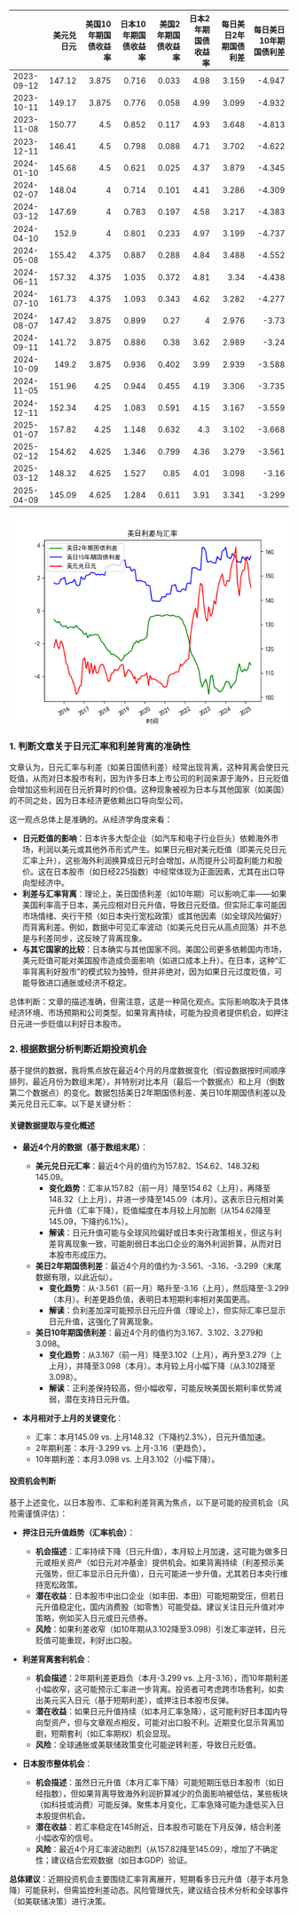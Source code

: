 |            |   美元兑日元 |   美国10年期国债收益率 |   日本10年期国债收益率 |   美国2年期国债收益率 |   日本2年期国债收益率 |   每日美日2年期国债利差 |   每日美日10年期国债利差 |
|:-----------|-------------:|-----------------------:|-----------------------:|----------------------:|----------------------:|------------------------:|-------------------------:|
| 2023-09-12 |       147.12 |                  3.875 |                  0.716 |                 0.033 |                  4.98 |                   3.159 |                   -4.947 |
| 2023-10-11 |       149.17 |                  3.875 |                  0.776 |                 0.058 |                  4.99 |                   3.099 |                   -4.932 |
| 2023-11-08 |       150.77 |                  4.5   |                  0.852 |                 0.117 |                  4.93 |                   3.648 |                   -4.813 |
| 2023-12-11 |       146.41 |                  4.5   |                  0.798 |                 0.088 |                  4.71 |                   3.702 |                   -4.622 |
| 2024-01-10 |       145.68 |                  4.5   |                  0.621 |                 0.025 |                  4.37 |                   3.879 |                   -4.345 |
| 2024-02-07 |       148.04 |                  4     |                  0.714 |                 0.101 |                  4.41 |                   3.286 |                   -4.309 |
| 2024-03-12 |       147.69 |                  4     |                  0.783 |                 0.197 |                  4.58 |                   3.217 |                   -4.383 |
| 2024-04-10 |       152.9  |                  4     |                  0.801 |                 0.233 |                  4.97 |                   3.199 |                   -4.737 |
| 2024-05-08 |       155.42 |                  4.375 |                  0.887 |                 0.288 |                  4.84 |                   3.488 |                   -4.552 |
| 2024-06-11 |       157.32 |                  4.375 |                  1.035 |                 0.372 |                  4.81 |                   3.34  |                   -4.438 |
| 2024-07-10 |       161.73 |                  4.375 |                  1.093 |                 0.343 |                  4.62 |                   3.282 |                   -4.277 |
| 2024-08-07 |       147.42 |                  3.875 |                  0.899 |                 0.27  |                  4    |                   2.976 |                   -3.73  |
| 2024-09-11 |       141.72 |                  3.875 |                  0.886 |                 0.38  |                  3.62 |                   2.989 |                   -3.24  |
| 2024-10-09 |       149.2  |                  3.875 |                  0.936 |                 0.402 |                  3.99 |                   2.939 |                   -3.588 |
| 2024-11-05 |       151.96 |                  4.25  |                  0.944 |                 0.455 |                  4.19 |                   3.306 |                   -3.735 |
| 2024-12-11 |       152.34 |                  4.25  |                  1.083 |                 0.591 |                  4.15 |                   3.167 |                   -3.559 |
| 2025-01-07 |       157.82 |                  4.25  |                  1.148 |                 0.632 |                  4.3  |                   3.102 |                   -3.668 |
| 2025-02-12 |       154.62 |                  4.625 |                  1.346 |                 0.799 |                  4.36 |                   3.279 |                   -3.561 |
| 2025-03-12 |       148.32 |                  4.625 |                  1.527 |                 0.85  |                  4.01 |                   3.098 |                   -3.16  |
| 2025-04-09 |       145.09 |                  4.625 |                  1.284 |                 0.611 |                  3.91 |                   3.341 |                   -3.299 |

![图](us_japan_interest.png)

### 1. 判断文章关于日元汇率和利差背离的准确性

文章认为，日元汇率与利差（如美日国债利差）经常出现背离，这种背离会使日元贬值，从而对日本股市有利，因为许多日本上市公司的利润来源于海外，日元贬值会增加这些利润在日元折算时的价值。这种现象被视为日本与其他国家（如美国）的不同之处，因为日本经济更依赖出口导向型公司。

这一观点总体上是准确的。从经济学角度来看：
- **日元贬值的影响**：日本许多大型企业（如汽车和电子行业巨头）依赖海外市场，利润以美元或其他外币形式产生。如果日元相对美元贬值（即美元兑日元汇率上升），这些海外利润换算成日元时会增加，从而提升公司盈利能力和股价。这在日本股市（如日经225指数）中经常体现为正面因素，尤其在出口导向型经济中。
- **利差与汇率背离**：理论上，美日国债利差（如10年期）可以影响汇率——如果美国利率高于日本，美元应相对日元升值，导致日元贬值。但实际汇率可能因市场情绪、央行干预（如日本央行宽松政策）或其他因素（如全球风险偏好）而背离利差。例如，数据中可见汇率波动（如美元兑日元从高点回落）并不总是与利差同步，这反映了背离现象。
- **与其它国家的比较**：日本确实与其他国家不同。美国公司更多依赖国内市场，美元贬值可能对美国股市造成负面影响（如进口成本上升）。在日本，这种“汇率背离利好股市”的模式较为独特，但并非绝对，因为如果日元过度贬值，可能导致进口通胀或经济不稳定。

总体判断：文章的描述准确，但需注意，这是一种简化观点。实际影响取决于具体经济环境、市场预期和公司类型。如果背离持续，可能为投资者提供机会，如押注日元进一步贬值以利好日本股市。

### 2. 根据数据分析判断近期投资机会

基于提供的数据，我将焦点放在最近4个月的月度数据变化（假设数据按时间顺序排列，最近月份为数组末尾），并特别对比本月（最后一个数据点）和上月（倒数第二个数据点）的变化。数据包括美日2年期国债利差、美日10年期国债利差以及美元兑日元汇率。以下是关键分析：

#### 关键数据提取与变化概述
- **最近4个月的数据（基于数组末尾）**：
  - **美元兑日元汇率**：最近4个月的值约为157.82、154.62、148.32和145.09。
    - **变化趋势**：汇率从157.82（前一月）降至154.62（上月），再降至148.32（上上月），并进一步降至145.09（本月）。这表示日元相对美元升值（汇率下降），贬值幅度在本月较上月加剧（从154.62降至145.09，下降约6.1%）。
    - **解读**：日元升值可能与全球风险偏好或日本央行政策相关，但这与利差背离现象一致，可能削弱日本出口企业的海外利润折算，从而对日本股市形成压力。
  - **美日2年期国债利差**：最近4个月的值约为-3.561、-3.16、-3.299（末尾数据有限，以此近似）。
    - **变化趋势**：从-3.561（前一月）略升至-3.16（上月），然后降至-3.299（本月）。利差更趋负值，表明日本短期利率相对美国更高。
    - **解读**：负利差加深可能预示日元应升值（理论上），但实际汇率已显示日元升值，这强化了背离现象。
  - **美日10年期国债利差**：最近4个月的值约为3.167、3.102、3.279和3.098。
    - **变化趋势**：从3.167（前一月）降至3.102（上月），再升至3.279（上上月），并降至3.098（本月）。本月较上月小幅下降（从3.102降至3.098）。
    - **解读**：正利差保持较高，但小幅收窄，可能反映美国长期利率优势减弱，潜在支持日元升值。

- **本月相对于上月的关键变化**：
  - 汇率：本月145.09 vs. 上月148.32（下降约2.3%），日元升值加速。
  - 2年期利差：本月-3.299 vs. 上月-3.16（更趋负）。
  - 10年期利差：本月3.098 vs. 上月3.102（小幅下降）。

#### 投资机会判断
基于上述变化，以日本股市、汇率和利差背离为焦点，以下是可能的投资机会（风险需谨慎评估）：
- **押注日元升值趋势（汇率机会）**：
  - **机会描述**：汇率持续下降（日元升值），本月较上月加速，这可能为做多日元或相关资产（如日元对冲基金）提供机会。如果背离持续（利差预示美元强势，但汇率显示日元升值），日元可能进一步升值，尤其若日本央行维持宽松政策。
  - **潜在收益**：日本股市中出口企业（如丰田、本田）可能短期受压，但若日元升值稳定化，国内消费股（如零售）可能受益。建议关注日元升值对冲策略，例如买入日元或日元债券。
  - **风险**：如果利差收窄（如10年期从3.102降至3.098）引发汇率逆转，日元贬值可能重现，利好出口股。

- **利差背离套利机会**：
  - **机会描述**：2年期利差更趋负（本月-3.299 vs. 上月-3.16），而10年期利差小幅收窄，这可能预示汇率进一步背离。投资者可考虑跨市场套利，如卖出美元买入日元（基于短期利差），或押注日本股市反弹。
  - **潜在收益**：如果日元升值持续（如本月汇率急降），这可能利好日本国内导向型资产，但与文章观点相反，可能对出口股不利。近期变化显示背离加剧，短期套利（如汇率期权）机会显现。
  - **风险**：全球通胀或美联储政策变化可能逆转利差，导致日元贬值。

- **日本股市整体机会**：
  - **机会描述**：虽然日元升值（本月汇率下降）可能短期压低日本股市（如日经指数），但如果背离导致海外利润折算减少的负面影响被低估，某些板块（如科技或消费）可能反弹。聚焦本月变化，汇率急降可能为逢低买入日本股提供机会。
  - **潜在收益**：若汇率稳定在145附近，日本股市可能在下月反弹，结合利差小幅收窄的信号。
  - **风险**：最近4个月汇率波动剧烈（从157.82降至145.09），增加了不确定性；建议结合宏观数据（如日本GDP）验证。

**总体建议**：近期投资机会主要围绕汇率背离展开，短期看多日元升值（基于本月急降）可能获利，但需监控利差动态。风险管理优先，建议结合技术分析和全球事件（如美联储决策）进行决策。